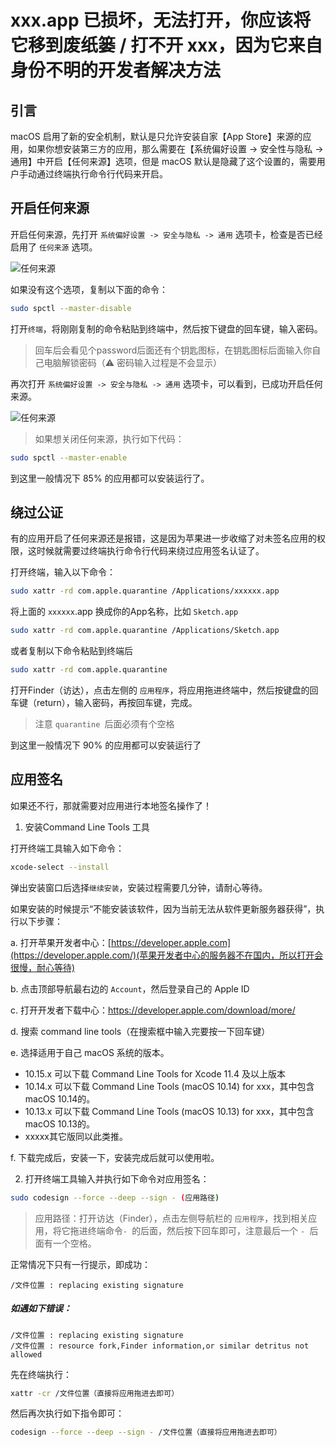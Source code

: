 # xxx.app 已损坏，无法打开，你应该将它移到废纸篓 / 打不开 xxx，因为它来自身份不明的开发者解决方法



##  引言

macOS 启用了新的安全机制，默认是只允许安装自家【App Store】来源的应用，如果你想安装第三方的应用，那么需要在【系统偏好设置 -> 安全性与隐私 -> 通用】中开启【任何来源】选项，但是 macOS 默认是隐藏了这个设置的，需要用户手动通过终端执行命令行代码来开启。



## 开启任何来源

开启任何来源，先打开 `系统偏好设置 -> 安全与隐私 -> 通用` 选项卡，检查是否已经启用了 `任何来源` 选项。

![任何来源](/Users/zhougaofeng/Desktop/Salute_系列/Salute_MacOS/img/7.jpg)

如果没有这个选项，复制以下面的命令：

```bash
sudo spctl --master-disable
```

打开`终端`，将刚刚复制的命令粘贴到终端中，然后按下键盘的回车键，输入密码。

> 回车后会看见个password后面还有个钥匙图标，在钥匙图标后面输入你自己电脑解锁密码（⚠️ 密码输入过程是不会显示）

再次打开 `系统偏好设置 -> 安全与隐私 -> 通用` 选项卡，可以看到，已成功开启任何来源。

![任何来源](/Users/zhougaofeng/Desktop/Salute_系列/Salute_MacOS/img/4.jpg)

> 如果想关闭任何来源，执行如下代码：

```bash
sudo spctl --master-enable
```

到这里一般情况下 85% 的应用都可以安装运行了。



## 绕过公证

有的应用开启了任何来源还是报错，这是因为苹果进一步收缩了对未签名应用的权限，这时候就需要过终端执行命令行代码来绕过应用签名认证了。

打开终端，输入以下命令：

```bash
sudo xattr -rd com.apple.quarantine /Applications/xxxxxx.app
```

将上面的 `xxxxxx`.app 换成你的App名称，比如 `Sketch.app`

```bash
sudo xattr -rd com.apple.quarantine /Applications/Sketch.app
```

或者复制以下命令粘贴到终端后

```bash
sudo xattr -rd com.apple.quarantine 
```

打开Finder（访达），点击左侧的 `应用程序`，将应用拖进终端中，然后按键盘的回车键（return），输入密码，再按回车键，完成。

> 注意 `quarantine `后面必须有个空格

到这里一般情况下 90% 的应用都可以安装运行了



## 应用签名

如果还不行，那就需要对应用进行本地签名操作了！

1. 安装Command Line Tools 工具

打开终端工具输入如下命令：

```bash
xcode-select --install
```

弹出安装窗口后选择`继续安装`，安装过程需要几分钟，请耐心等待。

如果安装的时候提示“不能安装该软件，因为当前无法从软件更新服务器获得”，执行以下步骤：

a. 打开苹果开发者中心：[https://developer.apple.com](https://developer.apple.com/)(苹果开发者中心的服务器不在国内，所以打开会很慢，耐心等待)

b. 点击顶部导航最右边的 `Account`，然后登录自己的 Apple ID

c. 打开开发者下载中心：https://developer.apple.com/download/more/

d. 搜索 command line tools（在搜索框中输入完要按一下回车键）

e. 选择适用于自己 macOS 系统的版本。

- 10.15.x 可以下载 Command Line Tools for Xcode 11.4 及以上版本
- 10.14.x 可以下载 Command Line Tools (macOS 10.14) for xxx，其中包含 macOS 10.14的。
- 10.13.x 可以下载 Command Line Tools (macOS 10.13) for xxx，其中包含 macOS 10.13的。
- xxxxx其它版同以此类推。

f. 下载完成后，安装一下，安装完成后就可以使用啦。



2. 打开终端工具输入并执行如下命令对应用签名：

```bash
sudo codesign --force --deep --sign - (应用路径)
```

> 应用路径：打开访达（Finder），点击左侧导航栏的 `应用程序`，找到相关应用，将它拖进终端命令`- `的后面，然后按下回车即可，注意最后一个 `- `后面有一个空格。

正常情况下只有一行提示，即成功：

```success
/文件位置 : replacing existing signature
```

##### 如遇如下错误：

```error
/文件位置 : replacing existing signature
/文件位置 : resource fork,Finder information,or similar detritus not allowed
```

先在终端执行：

```bash
xattr -cr /文件位置（直接将应用拖进去即可）
```

然后再次执行如下指令即可：

```bash
codesign --force --deep --sign - /文件位置（直接将应用拖进去即可）
```